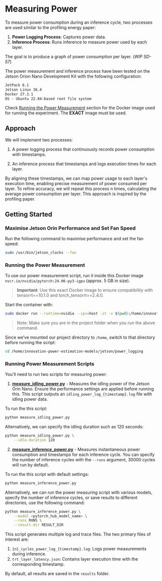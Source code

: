 # Measuring Power

To measure power consumption during an inference cycle, two processes are used similar to the profiling energy paper:
1. **Power Logging Process**: Captures power data.
2. **Inference Process**: Runs inference to measure power used by each layer.

The goal is to produce a graph of power consumption per layer. (*WIP SD-57*)

The power measurement and inference process have been tested on the Jetson Orion Nano Development Kit with the following configuration:

```txt
JetPack 6.1
Jetson Linux 36.4
Docker 27.3.1
OS - Ubuntu 22.04-based root file system
```

Check [Running the Power Measurement](#running-the-power-measurement) section for the Docker image used for running the experiment. The **EXACT** image must be used.

## Approach

We will implement two processes:

1. A power logging process that continuously records power consumption with timestamps.

2. An inference process that timestamps and logs execution times for each layer.

By aligning these timestamps, we can map power usage to each layer's execution time, enabling precise measurement of power consumed per layer. To refine accuracy, we will repeat this process n times, calculating the average power consumption per layer. This approach is inspired by the profiling paper.

## Getting Started

### Maximise Jetson Orin Performance and Set Fan Speed

Run the following command to maximise performance and set the fan speed:

```bash
sudo /usr/bin/jetson_clocks --fan
```

### Running the Power Measurement

To use our power measurement script, run it inside this Docker image `nvcr.io/nvidia/pytorch:24.06-py3-igpu` (approx. 5 GB in size).
> **Important**: Use this exact Docker image to ensure compatibility with tensorrt==10.1.0 and torch_tensorrt==2.4.0.

Start the container with:

```bash
sudo docker run --runtime=nvidia --ipc=host -it -v $(pwd):/home/innovation-power-estimation-models nvcr.io/nvidia/pytorch:24.06-py3-igpu
```

> Note: Make sure you are in the project folder when you run the above command.

Since we’ve mounted our project directory to `/home`, switch to that directory before running the script:

```bash
cd /home/innovation-power-estimation-models/jetson/power_logging
```

### Running Power Measurement Scripts

You’ll need to run two scripts for measuring power:

1. **[measure_idling_power.py](measure_idling_power.py)** - Measures the idling power of the Jetson Orin Nano. Ensure the performance settings are applied before running this. This script outputs an `idling_power_log_{timestamp}.log` file with idling power data.

To run the this script:
```bash
python measure_idling_power.py
```

Alternatively, we can specify the idling duration such as 120 seconds:
```bash
python measure_idling_power.py \
    --idle-duration 120
```

2. **[measure_inference_power.py](measure_inference_power.py)** - Measures instantaneous power consumption and timestamps for each inference cycle. You can specify the number of inference cycles with the `--runs` argument, 30000 cycles will run by default.


To run the this script with default settings:
```bash
python measure_inference_power.py
```

Alternatively, we can run the power measuring script with various models, specify the number of inference cycles, or save results to different directories, use the following command:
```bash
python measure_inference_power.py \
    --model <pytorch_hub_model_name> \
    --runs RUNS \
    --result-dir RESULT_DIR
```

This script generates multiple log and trace files. The two primary files of interest are:
1. `{n}_cycles_power_log_{timestamp}.log`: Logs power measurements during inference.
2. `trt_layer_latency.json`: Contains layer execution time with the corresponding timestamp.

By default, all results are saved in the `results` folder.
